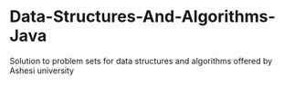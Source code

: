 # Data-Structures-And-Algorithms-Java
Solution to problem sets for data structures and algorithms offered by Ashesi university
